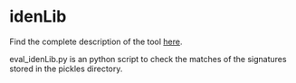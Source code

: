 # idenLib
Find the complete description of the tool [here](https://github.com/secrary/idenLib).

eval_idenLib.py is an python script to check the matches of the signatures stored in the pickles directory.
